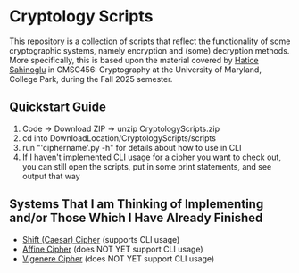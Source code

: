 # Cryptology Scripts
This repository is a collection of scripts that reflect the functionality of some cryptographic systems, namely encryption and (some) decryption methods. More specifically, this is based upon the material covered by [Hatice Sahinoglu](https://www-math.umd.edu/people/lecturers/item/1372-hsahinog.html) in CMSC456: Cryptography at the University of Maryland, College Park, during the Fall 2025 semester.

## Quickstart Guide
1. Code -> Download ZIP -> unzip CryptologyScripts.zip
2. cd into DownloadLocation/CryptologyScripts/scripts
3. run "'ciphername'.py -h" for details about how to use in CLI
4. If I haven't implemented CLI usage for a cipher you want to check out, you
can still open the scripts, put in some print statements, and see output that way

## Systems That I am Thinking of Implementing and/or Those Which I Have Already Finished
- [Shift (Caesar) Cipher](https://github.com/crt038/CryptologyScripts/blob/main/scripts/shiftcipher.py) (supports CLI usage)
- [Affine Cipher](https://github.com/crt038/CryptologyScripts/blob/main/scripts/affinecipher.py) (does NOT YET support CLI usage)
- [Vigenere Cipher](https://github.com/crt038/CryptologyScripts/blob/main/scripts/vigenere.py) (does NOT YET support CLI usage)